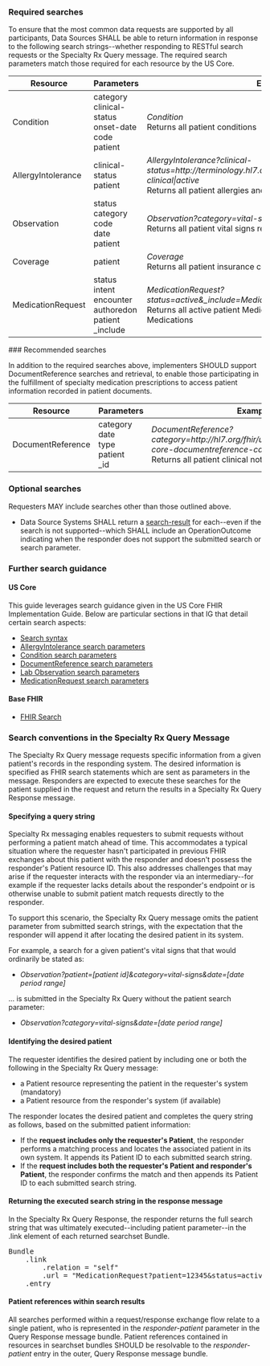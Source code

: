 ### Required searches

To ensure that the most common data requests are supported by all participants, Data Sources SHALL be able to return information in response to the following search strings--whether responding to RESTful search requests or the Specialty Rx Query message. The required search parameters match those required for each resource by the US Core.

<table class="grid">
<thead>
<tr>
<th>Resource</th>
<th style="width:150px">Parameters</th>
<th>Example</th>
</tr>
</thead>
<tbody>
<tr>
<td>Condition</td>
<td>category<br/>clinical-status<br/>onset-date<br/>code<br/>patient</td>
<td><em>Condition</em><br />Returns all patient conditions</td>
</tr>
<tr>
<td>AllergyIntolerance</td>
<td>clinical-status<br/>patient</td>
    <td><em>AllergyIntolerance?clinical-status=http://terminology.hl7.org/CodeSystem/allergyintolerance-clinical|active</em>
<br />Returns all patient allergies and intolerances
    </td></tr>
<tr>
<td>Observation</td>
<td>status<br/>category <br/>code<br/>date<br/>patient</td>
    <td><em>Observation?category=vital-signs&amp;date=[date period range]</em><br/>Returns all patient vital signs recorded in the specified date period</td>
</tr>
<tr>
<td>Coverage</td>
<td>patient</td>
<td><em>Coverage</em><br/>Returns all patient insurance coverages</td>
</tr>
<tr>
<td>MedicationRequest</td>
<td>status<br/>intent<br/>encounter<br/>authoredon<br/>patient<br/>_include</td>
<td><em>MedicationRequest?status=active&amp;_include=MedicationRequest:Medication</em><br/>Returns all active patient MedicationRequests and the associated Medications</td>
</tr>
</tbody>
</table>
### Recommended searches

In addition to the required searches above, implementers SHOULD support DocumentReference searches and retrieval, to enable those participating in the fulfillment of specialty medication prescriptions to access patient information recorded in patient documents.

<table class="grid">
<thead>
<tr>
<th>Resource</th>
<th style="width:150px">Parameters</th>
<th>Example</th>
</tr>
</thead>
<tbody>
<tr>
<td>DocumentReference</td>
<td>category<br/>date<br/>type<br/>patient<br/>_id</td>
<td><em>DocumentReference?category=http://hl7.org/fhir/us/core/CodeSystem/us-core-documentreference-category|clinical-note</em><br />Returns all patient clinical notes</td>
</tr>
</tbody>
</table>

### Optional searches

Requesters MAY include searches other than those outlined above. 

- Data Source Systems SHALL return a [search-result](StructureDefinition-specialty-rx-bundle-search-result.html) for each--even if the search is not supported--which SHALL include an OperationOutcome indicating when the responder does not support the submitted search or search parameter.  

### Further search guidance

#### US Core

This guide leverages search guidance given in the US Core FHIR Implementation Guide. Below are particular sections in that IG that detail certain search aspects:

- [Search syntax](https://www.hl7.org/fhir/us/core/general-guidance.html#search-syntax)
- [AllergyIntolerance search parameters](https://www.hl7.org/fhir/us/core/StructureDefinition-us-core-allergyintolerance.html#mandatory-search-parameters)
- [Condition search parameters](https://www.hl7.org/fhir/us/core/StructureDefinition-us-core-condition.html#mandatory-search-parameters)
- [DocumentReference search parameters](https://www.hl7.org/fhir/us/core/StructureDefinition-us-core-documentreference.html#mandatory-search-parameters)
- [Lab Observation search parameters](https://www.hl7.org/fhir/us/core/StructureDefinition-us-core-observation-lab.html#mandatory-search-parameters)
- [MedicationRequest search parameters](https://www.hl7.org/fhir/us/core/StructureDefinition-us-core-medicationrequest.html#mandatory-search-parameters)

#### Base FHIR

- [FHIR Search](http://hl7.org/fhir/R4/search.html)

### Search conventions in the Specialty Rx Query Message

The Specialty Rx Query message requests specific information from a given patient's records in the responding system. The desired information is specified as FHIR search statements which are sent as parameters in the message. Responders are expected to execute these searches for the patient supplied in the request and return the results in a Specialty Rx Query Response message.

#### Specifying a query string

Specialty Rx messaging enables requesters to submit requests without performing a patient match ahead of time. This accommodates a typical situation where the requester hasn't participated in previous FHIR exchanges about this patient with the responder and doesn't possess the responder's Patient resource ID. This also addresses challenges that may arise if the requester interacts with the responder via an intermediary--for example if the requester lacks details about the responder's endpoint or is otherwise unable to submit patient match requests directly to the responder.

To support this scenario, the Specialty Rx Query message omits the patient parameter from submitted search strings, with the expectation that the responder will append it after locating the desired patient in its system. 

For example, a search for a given patient's vital signs that that would ordinarily be stated as:

- *Observation?patient=[patient id]&category=vital-signs&date=[date period range]*

... is submitted in the Specialty Rx Query without the patient search parameter:

- *Observation?category=vital-signs&date=[date period range]*

#### Identifying the desired patient

The requester identifies the desired patient by including one or both the following in the Specialty Rx Query message:

- a Patient resource representing the patient in the requester's system (mandatory)
- a Patient resource from the responder's system (if available)

The responder locates the desired patient and completes the query string as follows, based on the submitted patient information:

- If the **request includes only the requester's Patient**, the responder performs a matching process and locates the associated patient in its own system. It appends its Patient ID to each submitted search string.
- If the **request includes both the requester's Patient and responder's Patient**, the responder confirms the match and then appends its Patient ID to each submitted search string. 

#### Returning the executed search string in the response message

In the Specialty Rx Query Response, the responder returns the full search string that was ultimately executed--including patient parameter--in the .link element of each returned searchset Bundle.

<pre>
Bundle
    .link
        .relation = "self"
        .url = "MedicationRequest?patient=12345&status=active"
    .entry
</pre>
#### Patient references within search results

All searches performed within a request/response exchange flow relate to a single patient, who is represented in the *responder-patient* parameter in the Query Response message bundle. Patient references contained in resources in searchset bundles SHOULD be resolvable to the *responder-patient* entry in the outer, Query Response message bundle.



